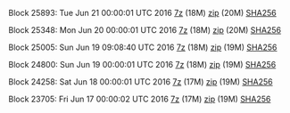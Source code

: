Block 25893: Tue Jun 21 00:00:01 UTC 2016 [7z](https://transfer.sh/zjcE6/bootstrap.dat.20160621.7z) (18M) [zip](https://transfer.sh/Zk00B/bootstrap.dat.20160621.zip) (20M) [SHA256](https://transfer.sh/Lkp9W/sha256.txt)

Block 25348: Mon Jun 20 00:00:01 UTC 2016 [7z](https://transfer.sh/x5Mnr/bootstrap.dat.20160620.7z) (18M) [zip](https://transfer.sh/12Age1/bootstrap.dat.20160620.zip) (20M) [SHA256](https://transfer.sh/LhxLh/sha256.txt)

Block 25005: Sun Jun 19 09:08:40 UTC 2016 [7z](https://transfer.sh/ba8MQ/bootstrap.dat.20160619.7z) (18M) [zip](https://transfer.sh/HhXDC/bootstrap.dat.20160619.zip) (19M) [SHA256](https://transfer.sh/2eypG/sha256.txt)

Block 24800: Sun Jun 19 00:00:01 UTC 2016 [7z]() (18M) [zip]() (19M) [SHA256]()

Block 24258: Sat Jun 18 00:00:01 UTC 2016 [7z](https://transfer.sh/wC7ST/bootstrap.dat.20160618.7z) (17M) [zip](https://transfer.sh/7NPkh/bootstrap.dat.20160618.zip) (19M) [SHA256](https://transfer.sh/QdNbK/sha256.txt)

Block 23705: Fri Jun 17 00:00:02 UTC 2016 [7z](https://transfer.sh/apPCB/bootstrap.dat.20160617.7z) (17M) [zip](https://transfer.sh/3DX9F/bootstrap.dat.20160617.zip) (19M) [SHA256](https://transfer.sh/12KwlA/sha256.txt)
